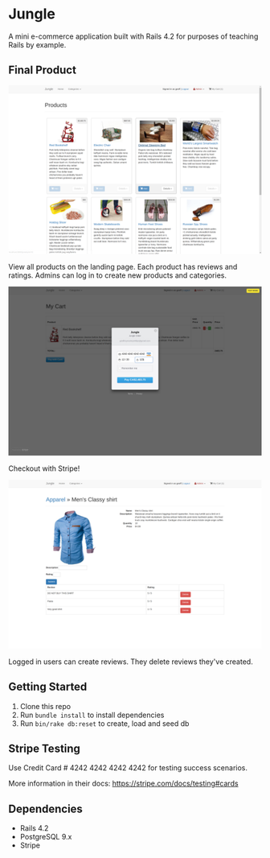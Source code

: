 # Jungle

A mini e-commerce application built with Rails 4.2 for purposes of teaching Rails by example.

## Final Product

![Landing page with all products](https://github.com/geoffmphillips/jungle-rails/blob/master/img/products.png)

View all products on the landing page. Each product has reviews and ratings. Admins can log in to create new products and categories.

![Checkout with Stripe](https://github.com/geoffmphillips/jungle-rails/blob/master/img/checkout.png)

Checkout with Stripe!

![Users can create reviews and delete their own reviews](https://github.com/geoffmphillips/jungle-rails/blob/master/img/reviews.png)

Logged in users can create reviews. They delete reviews they've created.

## Getting Started

1. Clone this repo
1. Run `bundle install` to install dependencies
1. Run `bin/rake db:reset` to create, load and seed db

## Stripe Testing

Use Credit Card # 4242 4242 4242 4242 for testing success scenarios.

More information in their docs: <https://stripe.com/docs/testing#cards>

## Dependencies

* Rails 4.2
* PostgreSQL 9.x
* Stripe
